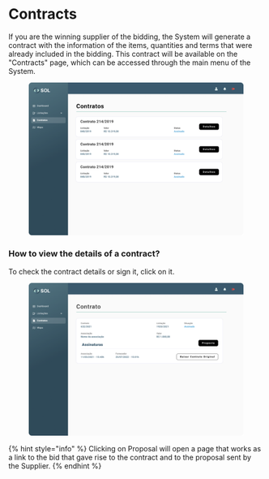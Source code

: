 # Contracts

If you are the winning supplier of the bidding, the System will generate a contract with the information of the items, quantities and terms that were already included in the bidding. This contract will be available on the "Contracts" page, which can be accessed through the main menu of the System.

<figure><img src="../../../.gitbook/assets/Contrato.png" alt=""><figcaption></figcaption></figure>

### How to view the details of a contract?

To check the contract details or sign it, click on it.

<figure><img src="../../../.gitbook/assets/Contrato (assinado) (2).png" alt=""><figcaption></figcaption></figure>

{% hint style="info" %}
Clicking on Proposal will open a page that works as a link to the bid that gave rise to the contract and to the proposal sent by the Supplier.
{% endhint %}
